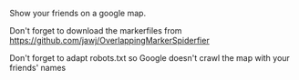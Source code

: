 Show your friends on a google map.

Don't forget to download the markerfiles from https://github.com/jawj/OverlappingMarkerSpiderfier

Don't forget to adapt robots.txt so Google doesn't crawl the map with your friends' names
